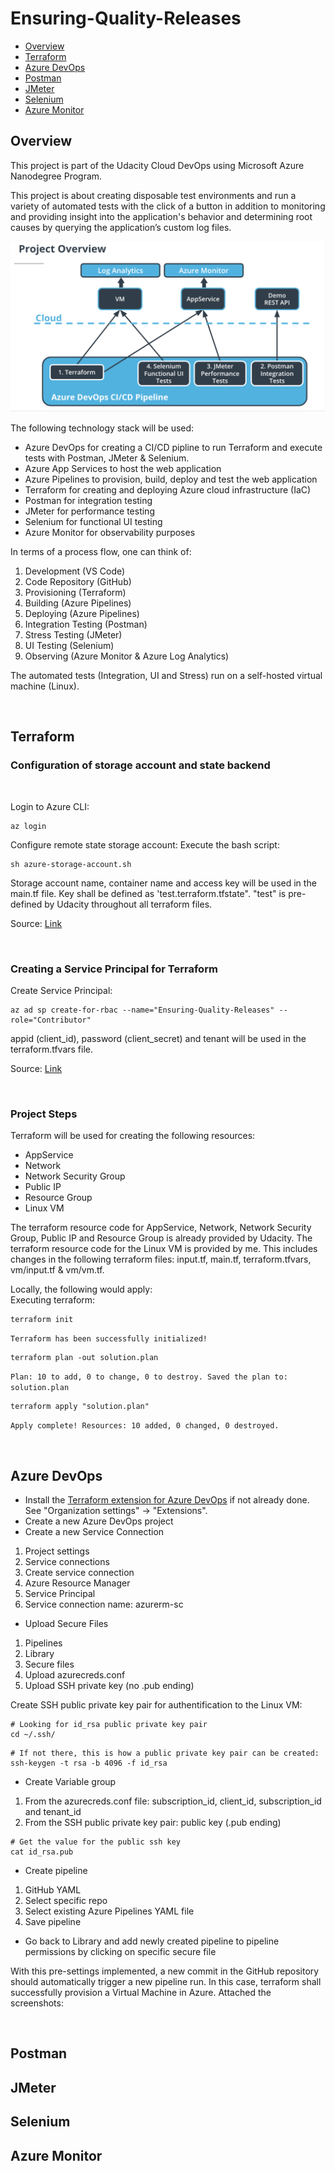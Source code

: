 # Ensuring-Quality-Releases

* [Overview](#overview)
* [Terraform](#terraform)
* [Azure DevOps](#azure-devops)
* [Postman](#postman)
* [JMeter](#jmeter)
* [Selenium](#selenium)
* [Azure Monitor](#azure-monitor)

## Overview
This project is part of the Udacity Cloud DevOps using Microsoft Azure Nanodegree Program.

This project is about creating disposable test environments and run a variety of automated tests with the click of a button in addition to monitoring and providing insight into the application's behavior and determining root causes by querying the application’s custom log files.

![overview](./screenshots/overview.png)

The following technology stack will be used:
- Azure DevOps for creating a CI/CD pipline to run Terraform and execute tests with Postman, JMeter & Selenium.
- Azure App Services to host the web application
- Azure Pipelines to provision, build, deploy and test the web application
- Terraform for creating and deploying Azure cloud infrastructure (IaC)
- Postman for integration testing
- JMeter for performance testing
- Selenium for functional UI testing
- Azure Monitor for observability purposes

In terms of a process flow, one can think of:
1. Development (VS Code)
2. Code Repository (GitHub)
3. Provisioning (Terraform)
4. Building (Azure Pipelines)
5. Deploying (Azure Pipelines)
6. Integration Testing (Postman)
7. Stress Testing (JMeter)
8. UI Testing (Selenium)
9. Observing (Azure Monitor & Azure Log Analytics)

The automated tests (Integration, UI and Stress) run on a self-hosted virtual machine (Linux).

<br/>

## Terraform
### Configuration of storage account and state backend

<br/>

Login to Azure CLI:
```
az login
```

Configure remote state storage account:
Execute the bash script:
```
sh azure-storage-account.sh
```

Storage account name, container name and access key will be used in the main.tf file. Key shall be defined as 'test.terraform.tfstate". "test" is pre-defined by Udacity throughout all terraform files.

Source: [Link](https://docs.microsoft.com/en-us/azure/developer/terraform/store-state-in-azure-storage?tabs=azure-cli)

<br/>

### Creating a Service Principal for Terraform

Create Service Principal:
```
az ad sp create-for-rbac --name="Ensuring-Quality-Releases" --role="Contributor" 
```

appid (client_id), password (client_secret) and tenant will be used in the terraform.tfvars file.

Source: [Link](https://registry.terraform.io/providers/hashicorp/azurerm/latest/docs/guides/service_principal_client_secret)

<br/>

### Project Steps
Terraform will be used for creating the following resources:
- AppService
- Network
- Network Security Group
- Public IP
- Resource Group
- Linux VM

The terraform resource code for AppService, Network, Network Security Group, Public IP and Resource Group is already provided by Udacity. The terraform resource code for the Linux VM is provided by me. This includes changes in the following terraform files: input.tf, main.tf, terraform.tfvars, vm/input.tf & vm/vm.tf.

Locally, the following would apply:\
Executing terraform:
```
terraform init
```
``
Terraform has been successfully initialized!
``

```
terraform plan -out solution.plan
```
``
Plan: 10 to add, 0 to change, 0 to destroy.
Saved the plan to: solution.plan
``

```
terraform apply "solution.plan" 
```
``
Apply complete! Resources: 10 added, 0 changed, 0 destroyed.
``

<br/>

## Azure DevOps
- Install the [Terraform extension for Azure DevOps](https://marketplace.visualstudio.com/items?itemName=ms-devlabs.custom-terraform-tasks) if not already done. See "Organization settings" -> "Extensions".
- Create a new Azure DevOps project
- Create a new Service Connection
1. Project settings
2. Service connections
3. Create service connection
4. Azure Resource Manager
5. Service Principal
6. Service connection name: azurerm-sc
- Upload Secure Files
1. Pipelines
2. Library
3. Secure files
4. Upload azurecreds.conf
5. Upload SSH private key (no .pub ending)

Create SSH public private key pair for authentification to the Linux VM:
```
# Looking for id_rsa public private key pair
cd ~/.ssh/
```

```
# If not there, this is how a public private key pair can be created:
ssh-keygen -t rsa -b 4096 -f id_rsa
```
- Create Variable group
1. From the azurecreds.conf file: subscription_id, client_id, subscription_id and tenant_id
2. From the SSH public private key pair: public key (.pub ending)

```
# Get the value for the public ssh key
cat id_rsa.pub
```

- Create pipeline
1. GitHub YAML
2. Select specific repo
3. Select existing Azure Pipelines YAML file
4. Save pipeline

- Go back to Library and add newly created pipeline to pipeline permissions by clicking on specific secure file

With this pre-settings implemented, a new commit in the GitHub repository should automatically trigger a new pipeline run. In this case, terraform shall successfully provision a Virtual Machine in Azure. Attached the screenshots:

<br/>

## Postman
## JMeter
## Selenium
## Azure Monitor